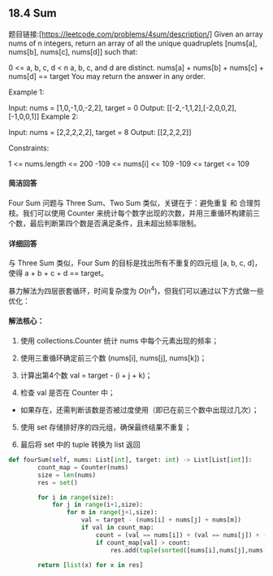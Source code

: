 ## 18.4 Sum

题目链接:[https://leetcode.com/problems/4sum/description/]
Given an array nums of n integers, return an array of all the unique quadruplets [nums[a], nums[b], nums[c], nums[d]] such that:

0 <= a, b, c, d < n
a, b, c, and d are distinct.
nums[a] + nums[b] + nums[c] + nums[d] == target
You may return the answer in any order.

 

Example 1:

Input: nums = [1,0,-1,0,-2,2], target = 0
Output: [[-2,-1,1,2],[-2,0,0,2],[-1,0,0,1]]
Example 2:

Input: nums = [2,2,2,2,2], target = 8
Output: [[2,2,2,2]]
 

Constraints:

1 <= nums.length <= 200
-109 <= nums[i] <= 109
-109 <= target <= 109

#### 简洁回答
Four Sum 问题与 Three Sum、Two Sum 类似，关键在于：避免重复 和 合理剪枝。我们可以使用 Counter 来统计每个数字出现的次数，并用三重循环构建前三个数，最后判断第四个数是否满足条件，且未超出频率限制。

#### 详细回答
与 Three Sum 类似，Four Sum 的目标是找出所有不重复的四元组 [a, b, c, d]，使得 a + b + c + d == target。

暴力解法为四层嵌套循环，时间复杂度为 $O(n^4)$，但我们可以通过以下方式做一些优化：

#### 解法核心：
1. 使用 collections.Counter 统计 nums 中每个元素出现的频率；

2. 使用三重循环确定前三个数 (nums[i], nums[j], nums[k])；

3. 计算出第4个数 val = target - (i + j + k)；

4. 检查 val 是否在 Counter 中；

- 如果存在，还需判断该数是否被过度使用（即已在前三个数中出现过几次）；
  
5. 使用 set 存储排好序的四元组，确保最终结果不重复；

6. 最后将 set 中的 tuple 转换为 list 返回
   
```python
def fourSum(self, nums: List[int], target: int) -> List[List[int]]:
        count_map = Counter(nums)
        size = len(nums)
        res = set()

        for i in range(size):
            for j in range(i+1,size):
                for m in range(j+1,size):
                    val = target - (nums[i] + nums[j] + nums[m])
                    if val in count_map:
                        count = (val == nums[i]) + (val == nums[j]) + (val == nums[m])
                        if count_map[val] > count:
                            res.add(tuple(sorted([nums[i],nums[j],nums[m],val])))

        return [list(x) for x in res]
```

